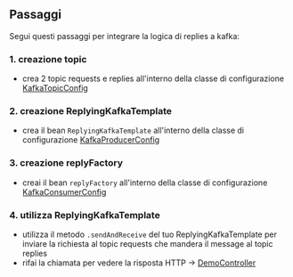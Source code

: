 ## Passaggi

Segui questi passaggi per integrare la logica di replies a kafka:

### 1. creazione topic

- crea 2 topic requests e replies all'interno della classe di configurazione [KafkaTopicConfig](..%2F..%2Fsrc%2Fmain%2Fjava%2Fit%2Fkrisopea%2Fspringcors%2Fkafka%2Fconfig%2FKafkaTopicConfig.java)

### 2. creazione ReplyingKafkaTemplate

- crea il bean `ReplyingKafkaTemplate` all'interno della classe di configurazione [KafkaProducerConfig](..%2F..%2Fsrc%2Fmain%2Fjava%2Fit%2Fkrisopea%2Fspringcors%2Fkafka%2Fconfig%2FKafkaProducerConfig.java)

### 3. creazione replyFactory

- creai il bean `replyFactory` all'interno della classe di configurazione [KafkaConsumerConfig](..%2F..%2Fsrc%2Fmain%2Fjava%2Fit%2Fkrisopea%2Fspringcors%2Fkafka%2Fconfig%2FKafkaConsumerConfig.java)

### 4. utilizza ReplyingKafkaTemplate

- utilizza il metodo `.sendAndReceive` del tuo ReplyingKafkaTemplate per inviare la richiesta al topic requests che mandera il message al topic replies
- rifai la chiamata per vedere la risposta HTTP -> [DemoController](..%2F..%2Fsrc%2Fmain%2Fjava%2Fit%2Fkrisopea%2Fspringcors%2Fcontroller%2FDemoController.java)

